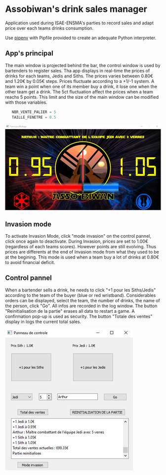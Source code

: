 # Assobiwan's drink sales manager


Application used during ISAE-ENSMA's parties to record sales and adapt price over each teams drinks consumption.

Use [pipenv](https://pypi.org/project/pipenv/) with Pipfile provided to create an adequate Python interpreter.


## App's principal
The main window is projected behind the bar, the control window is used by bartenders to register sales.
Tha app displays in real-time the prices of drinks for each teams, Jedis and Siths. The prices varies between 0.80€ and 1.20€ by 0.05€ steps. Prices fluctuate according to a +1/-1 system. A team win a point when one of its member buy a drink, it lose one when the other team get a drink. The 5ct fluctuation affect the prices when a team reachs 5 points. This limit and the size of the main window can be modified with those variables.
```python
   NBR_VENTE_PALIER = 5
   TAILLE_FENETRE = 0.5
```
![Main window](img\MainWindow.PNG)

## Invasion mode

To activate Invasion Mode, click "mode invasion" on the control pannel, click once again to deactivate. During Invasion, prices are set to 1.00€ (regardless of each teams scores). However points are still evolving. Thus prices are differents at the end of Invasion mode from what they used to be at the begining. This mode is used when a team buy a lot of drinks at 0.80€ to avoid financial deficit.

## Control pannel

When a bartender sells a drink, he needs to click "+1 pour les Siths/Jedis" according to the team of the buyer (blue or red wristband). Considerables orders can be displayed, select the team, the number of drinks, the name of the person, click "Go".
All infos are recorded in the log window.
The button "Reinitialisation de la partie" erases all data to restart a game. A confirmation pop-up is used as security.
The button "Totale des ventes" display in logs the current total sales.

![Control window](img\ControlWindow.PNG)
